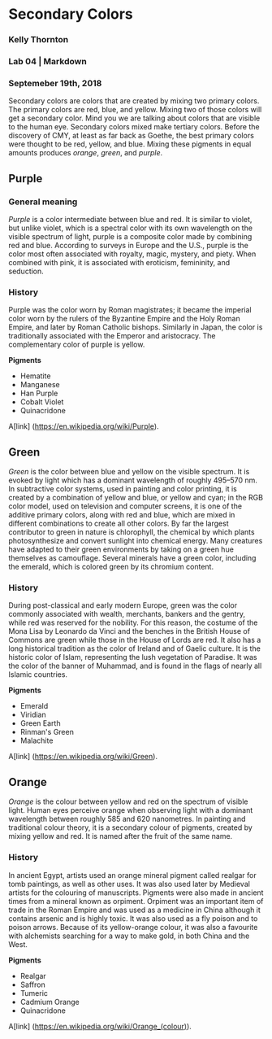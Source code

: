# Secondary Colors

### Kelly Thornton
### Lab 04 | Markdown 
### Septemeber 19th, 2018


Secondary colors are colors that are created by mixing two primary colors. The primary colors are red, blue, and yellow. Mixing two of those colors will get a secondary color. Mind you we are talking about colors that are visible to the human eye. Secondary colors mixed make tertiary colors. Before the discovery of CMY, at least as far back as Goethe, the best primary colors were thought to be red, yellow, and blue. Mixing these pigments in equal amounts produces _orange_, _green_, and _purple_.

## Purple

### General meaning

_Purple_ is a color intermediate between blue and red. It is similar to violet, but unlike violet, which is a spectral color with its own wavelength on the visible spectrum of light, purple is a composite color made by combining red and blue. According to surveys in Europe and the U.S., purple is the color most often associated with royalty, magic, mystery, and piety. When combined with pink, it is associated with eroticism, femininity, and seduction.

### History

Purple was the color worn by Roman magistrates; it became the imperial color worn by the rulers of the Byzantine Empire and the Holy Roman Empire, and later by Roman Catholic bishops. Similarly in Japan, the color is traditionally associated with the Emperor and aristocracy. The complementary color of purple is yellow.

**Pigments**
* Hematite
* Manganese
* Han Purple
* Cobalt Violet
* Quinacridone

A[link]
(https://en.wikipedia.org/wiki/Purple).

## Green

_Green_ is the color between blue and yellow on the visible spectrum. It is evoked by light which has a dominant wavelength of roughly 495–570 nm. In subtractive color systems, used in painting and color printing, it is created by a combination of yellow and blue, or yellow and cyan; in the RGB color model, used on television and computer screens, it is one of the additive primary colors, along with red and blue, which are mixed in different combinations to create all other colors. By far the largest contributor to green in nature is chlorophyll, the chemical by which plants photosynthesize and convert sunlight into chemical energy. Many creatures have adapted to their green environments by taking on a green hue themselves as camouflage. Several minerals have a green color, including the emerald, which is colored green by its chromium content.

### History

During post-classical and early modern Europe, green was the color commonly associated with wealth, merchants, bankers and the gentry, while red was reserved for the nobility. For this reason, the costume of the Mona Lisa by Leonardo da Vinci and the benches in the British House of Commons are green while those in the House of Lords are red. It also has a long historical tradition as the color of Ireland and of Gaelic culture. It is the historic color of Islam, representing the lush vegetation of Paradise. It was the color of the banner of Muhammad, and is found in the flags of nearly all Islamic countries.

**Pigments**
* Emerald
* Viridian
* Green Earth
* Rinman's Green
* Malachite

A[link]
(https://en.wikipedia.org/wiki/Green).

## Orange

_Orange_ is the colour between yellow and red on the spectrum of visible light. Human eyes perceive orange when observing light with a dominant wavelength between roughly 585 and 620 nanometres. In painting and traditional colour theory, it is a secondary colour of pigments, created by mixing yellow and red. It is named after the fruit of the same name.

### History

In ancient Egypt, artists used an orange mineral pigment called realgar for tomb paintings, as well as other uses. It was also used later by Medieval artists for the colouring of manuscripts. Pigments were also made in ancient times from a mineral known as orpiment. Orpiment was an important item of trade in the Roman Empire and was used as a medicine in China although it contains arsenic and is highly toxic. It was also used as a fly poison and to poison arrows. Because of its yellow-orange colour, it was also a favourite with alchemists searching for a way to make gold, in both China and the West.

**Pigments**
* Realgar
* Saffron
* Tumeric
* Cadmium Orange
* Quinacridone

A[link]
(https://en.wikipedia.org/wiki/Orange_(colour)). 


